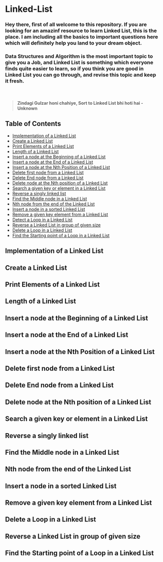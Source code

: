 # Linked-List

### Hey there, first of all welcome to this repository. If you are looking for an amazinf resource to learn Linked List, this is the place. I am including all the basics to important questions here which will definitely help you land to your dream object. <br />

### Data Structures and Algorithm is the most important topic to give you a Job, and Linked List is something which everyone finds quite easier to learn, so if you think you are good in Linked List you can go through, and revise this topic and keep it fresh. 
<br />

> #### Zindagi Gulzar honi chahiye, Sort to Linked List bhi hoti hai - Unknown

## Table of Contents

* [Implementation of a Linked List](#implementation-of-a-linked-list)
* [Create a Linked List](#create-a-linked-list)
* [Print Elements of a Linked List](#print-elements-of-a-linked-list)
* [Length of a Linked List](#length-of-a-linked-list)
* [Insert a node at the Beginning of a Linked List](#insert-a-node-at-the-beginning-of-a-linked-list)
* [Insert a node at the End of a Linked List](#insert-a-node-at-the-end-of-a-linked-list)
* [Insert a node at the Nth Position of a Linked List](#insert-a-node-at-the-nth-position-of-a-linked-list)
* [Delete first node from a Linked List](#delete-first-node-from-a-linked-list)
* [Delete End node from a Linked List](#delete-end-node-from-a-linked-list)
* [Delete node at the Nth position of a Linked List](#delete-node-at-the-nth-position-of-a-linked-list)
* [Search a given key or element in a Linked List](#search-a-given-key-or-element-in-a-linked-list)
* [Reverse a singly linked list](#reverse-a-singly-linked-list)
* [Find the Middle node in a Linked List](#find-the-middle-node-in-a-linked-list)
* [Nth node from the end of the Linked List](#nth-node-from-the-end-of-the-linked-list)
* [Insert a node in a sorted Linked List](#insert-a-node-in-a-sorted-Linked-List)
* [Remove a given key element from a Linked List](#remove-a-given-key-element-from-a-linked-list)
* [Detect a Loop in a Linked List](#delete-a-loop-in-a-linked-list)
* [Reverse a Linked List in group of given size](#reverse-a-linked-List-in-group-of-given-size)
* [Delete a Loop in a Linked List](#delete-a-loop-in-a-linked-list)
* [Find the Starting point of a Loop in a Linked List](#find-the-starting-point-of-a-loop-in-a-linked-list)

<a name="implementation-of-a-linked-list"></a>
## Implementation of a Linked List

<a name="create-a-linked-list"></a>
## Create a Linked List

<a name="print-elements-of-a-linked-list"></a>
## Print Elements of a Linked List

<a name="length-of-a-linked-list"></a>
## Length of a Linked List

<a name="insert-a-node-at-the-beginning-of-a-linked-list"></a>
## Insert a node at the Beginning of a Linked List

<a name="insert-a-node-at-the-end-of-a-linked-list"></a>
## Insert a node at the End of a Linked List

<a name="insert-a-node-at-the-nth-position-of-a-linked-list"></a>
## Insert a node at the Nth Position of a Linked List

<a name="delete-first-node-from-a-linked-list"></a>
## Delete first node from a Linked List

<a name="delete-end-node-from-a-linked-list"></a>
## Delete End node from a Linked List

<a name="delete-node-at-the-nth-position-of-a-linked-list"></a>
## Delete node at the Nth position of a Linked List

<a name="search-a-given-key-or-element-in-a-linked-list"></a>
## Search a given key or element in a Linked List

<a name="reverse-a-singly-linked-list"></a>
## Reverse a singly linked list

<a name="find-the-middle-node-in-a-linked-list"></a>
## Find the Middle node in a Linked List

<a name="nth-node-from-the-end-of-the-linked-list"></a>
## Nth node from the end of the Linked List

<a name="insert-a-node-in-a-sorted-Linked-List"></a>
## Insert a node in a sorted Linked List

<a name="remove-a-given-key-element-from-a-linked-list"></a>
## Remove a given key element from a Linked List

<a name="delete-a-loop-in-a-linked-list"></a>
## Delete a Loop in a Linked List

<a name="reverse-a-linked-List-in-group-of-given-size"></a>
## Reverse a Linked List in group of given size

<a name="find-the-starting-point-of-a-loop-in-a-linked-list"></a>
## Find the Starting point of a Loop in a Linked List

 
